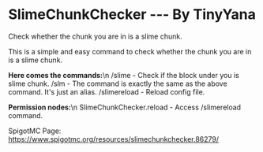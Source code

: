 # SlimeChunkChecker --- By TinyYana
Check whether the chunk you are in is a slime chunk.

This is a simple and easy command to check whether the chunk you are in is a slime chunk.

**Here comes the commands:**\n
/slime - Check if the block under you is slime chunk.
/slm - The command is exactly the same as the above command. It's just an alias.
/slimereload - Reload config file.

**Permission nodes:**\n
SlimeChunkChecker.reload - Access /slimereload command.

SpigotMC Page: https://www.spigotmc.org/resources/slimechunkchecker.86279/
